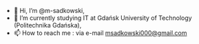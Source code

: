 - 👋 Hi, I’m @m-sadkowski,
- 🌱 I’m currently studying IT at Gdańsk University of Technology (Politechnika Gdańska),
- 📫 How to reach me : via e-mail msadkowski000@gmail.com
